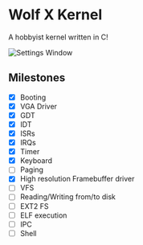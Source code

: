 # Wolf X Kernel
A hobbyist kernel written in C!

![Settings Window](https://raw.githubusercontent.com/ayush7788/wolfx_kernel/main/screenshots/framebuffer_driver.png)

## Milestones
- [x] Booting
- [x] VGA Driver
- [x] GDT
- [x] IDT
- [x] ISRs
- [x] IRQs
- [x] Timer
- [x] Keyboard
- [ ] Paging
- [x] High resolution Framebuffer driver
- [ ] VFS
- [ ] Reading/Writing from/to disk
- [ ] EXT2 FS
- [ ] ELF execution
- [ ] IPC
- [ ] Shell
